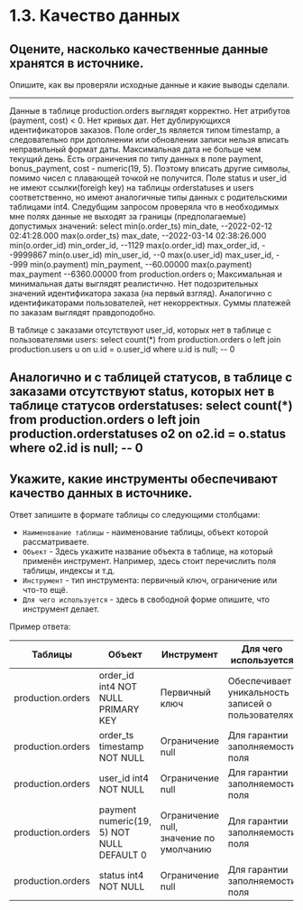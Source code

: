 # 1.3. Качество данных

## Оцените, насколько качественные данные хранятся в источнике.
Опишите, как вы проверяли исходные данные и какие выводы сделали.

-----
Данные в таблице production.orders выглядят корректно. Нет атрибутов (payment, cost) < 0. Нет кривых дат. Нет дублирующихся идентификаторов заказов. 
Поле order_ts является типом timestamp, а следовательно при дополнении или обновлении записи нельзя вписать неправильный формат даты. Максимальная дата не больше чем текущий день.
Есть ограничения по типу данных в поле payment, bonus_payment, cost - numeric(19, 5). Поэтому вписать другие символы, помимо чисел с плавающей точкой не получится.
Поле status и user_id не имеют ссылки(foreigh key) на таблицы orderstatuses и users соответственно, но имеют аналогичные типы данных с родительскими таблицами int4.
Следубщим запросом проверяла что в необходимых мне полях данные не выходят за границы (предполагаемые) допустимых значений:
select  min(o.order_ts) min_date, --2022-02-12 02:41:28.000
		max(o.order_ts) max_date, --2022-03-14 02:38:26.000
		min(o.order_id) min_order_id, --1129
		max(o.order_id) max_order_id, --9999867
		min(o.user_id) min_user_id, --0
		max(o.user_id) max_user_id, --999
		min(o.payment) min_payment, --60.00000
		max(o.payment) max_payment --6360.00000
from production.orders o;
Максимальная и минимальная даты выглядят реалистично. 
Нет подозрительных значений идентификатора заказа (на первый взгляд).
Аналогично с идентификаторами пользователей, нет некорректных.
Суммы платежей по заказам выглядят правдоподобно.

В таблице с заказами отсутствуют user_id, которых нет в таблице с пользователями users:
select count(*)
from production.orders o
left join production.users u on u.id = o.user_id
where u.id is null; -- 0

Аналогично и с таблицей статусов, в таблице с заказами отсутствуют status, которых нет в таблице статусов orderstatuses:
select count(*)
from production.orders o
left join production.orderstatuses o2 on o2.id = o.status
where o2.id is null; -- 0
-----

## Укажите, какие инструменты обеспечивают качество данных в источнике.
Ответ запишите в формате таблицы со следующими столбцами:
- `Наименование таблицы` - наименование таблицы, объект которой рассматриваете.
- `Объект` - Здесь укажите название объекта в таблице, на который применён инструмент. Например, здесь стоит перечислить поля таблицы, индексы и т.д.
- `Инструмент` - тип инструмента: первичный ключ, ограничение или что-то ещё.
- `Для чего используется` - здесь в свободной форме опишите, что инструмент делает.

Пример ответа:

| Таблицы           | Объект                             		| Инструмент      | Для чего используется                             |
| ----------------- | ------------------------------------------| --------------- | ------------------------------------------------- |
| production.orders | order_id int4 NOT NULL PRIMARY KEY 		| Первичный ключ  | Обеспечивает уникальность записей о пользователях |
| production.orders | order_ts timestamp NOT NULL        		| Ограничение null| Для гарантии заполняемости поля |
| production.orders | user_id int4 NOT NULL              		| Ограничение null| Для гарантии заполняемости поля |
| production.orders | payment numeric(19, 5) NOT NULL DEFAULT 0 | Ограничение null, значение по умолчанию| Для гарантии заполняемости поля |
| production.orders | status int4 NOT NULL             			| Ограничение null| Для гарантии заполняемости поля |